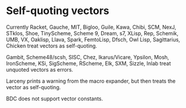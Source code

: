 # Self-quoting vectors

Currently Racket, Gauche, MIT, Bigloo, Guile, Kawa, Chibi, SCM, NexJ, STklos, Shoe, TinyScheme, Scheme 9, Dream, s7, XLisp, Rep, Schemik, UMB, VX, Oaklisp, Llava, Spark, FemtoLisp, Dfsch, Owl Lisp, Sagittarius, Chicken treat vectors as self-quoting.

Gambit, Scheme48/scsh, SISC, Chez, Ikarus/Vicare, Ypsilon, Mosh, IronScheme, KSi, SigScheme, RScheme, Elk, SXM, Sizzle, Inlab treat unquoted vectors as errors.

Larceny prints a warning from the macro expander, but then treats the vector as self-quoting.

BDC does not support vector constants.
